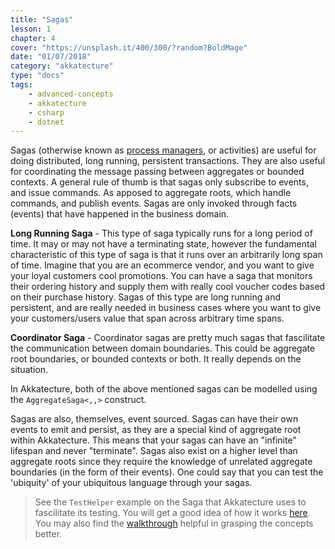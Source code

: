 ```yaml
---
title: "Sagas"
lesson: 1
chapter: 4
cover: "https://unsplash.it/400/300/?random?BoldMage"
date: "01/07/2018"
category: "akkatecture"
type: "docs"
tags:
    - advanced-concepts
    - akkatecture
    - csharp
    - dotnet
---
```

Sagas (otherwise known as [process managers](https://msdn.microsoft.com/en-us/library/jj591569.aspx), or activities) are useful for doing distributed, long running, persistent transactions. They are also useful for coordinating the message passing between aggregates or bounded contexts. A general rule of thumb is that sagas only subscribe to events, and issue commands. As apposed to aggregate roots, which handle commands, and publish events. Sagas are only invoked through facts (events) that have happened in the business domain.

**Long Running Saga** - This type of saga typically runs for a long period of time. It may or may not have a terminating state, however the fundamental characteristic of this type of saga is that it runs over an arbitrarily long span of time. Imagine that you are an ecommerce vendor, and you want to give your loyal customers cool promotions. You can have a saga that monitors their ordering history and supply them with really cool voucher codes based on their purchase history. Sagas of this type are long running and persistent, and are really needed in business cases where you want to give your customers/users value that span across arbitrary time spans.

**Coordinator Saga** - Coordinator sagas are pretty much sagas that fascilitate the communication between domain boundaries. This could be aggregate root boundaries, or bounded contexts or both. It really depends on the situation.

In Akkatecture, both of the above mentioned sagas can be modelled using the `AggregateSaga<,,>` construct.

Sagas are also, themselves, event sourced. Sagas can have their own events to emit and persist, as they are a special kind of aggregate root within Akkatecture. This means that your sagas can have an "infinite" lifespan and never "terminate". Sagas also exist on a higher level than aggregate roots since they require the knowledge of unrelated aggregate boundaries (in the form of their events). One could say that you can test the 'ubiquity' of your ubiquitous language through your sagas. 

> See the `TestHelper` example on the Saga that Akkatecture uses to fascilitate its testing. You will get a good idea of how it works [here](https://github.com/Lutando/Akkatecture/tree/master/test/Akkatecture.TestHelpers/Aggregates/Sagas). You may also find the [walkthrough](/docs/walkthrough-introduction) helpful in grasping the concepts better.